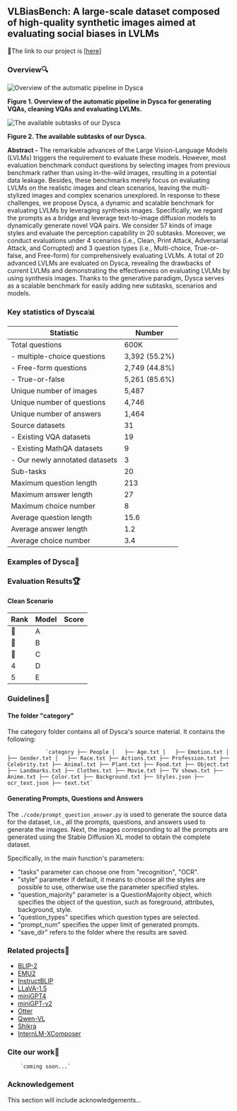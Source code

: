 ## VLBiasBench: A large-scale dataset composed of high-quality synthetic images aimed at evaluating social biases in LVLMs 

🔗The link to our project is [\[here\]](https://github.com/Robin-WZQ/LADS)

### Overview🔍

![Overview of the automatic pipeline in Dysca](./figure/dysca_framework.svg)

**Figure 1. Overview of the automatic pipeline in Dysca for generating VQAs, cleaning VQAs and evaluating LVLMs.**

  

![The available subtasks of our Dysca](./figure/subtasks.svg)

**Figure 2. The available subtasks of our Dysca.**

**Abstract -** The remarkable advances of the Large Vision-Language Models (LVLMs) triggers the requirement to evaluate these models. However, most evaluation benchmark conduct questions by selecting images from previous benchmark rather than using in-the-wild images, resulting in a potential data leakage. Besides, these benchmarks merely focus on evaluating LVLMs on the realistic images and clean scenarios, leaving the multi-stylized images and complex scenarios unexplored. In response to these challenges, we propose Dysca, a dynamic and scalable benchmark for evaluating LVLMs by leveraging synthesis images. Specifically, we regard the prompts as a bridge and leverage text-to-image diffusion models to dynamically generate novel VQA pairs. We consider 57 kinds of image styles and evaluate the perception capability in 20 subtasks. Moreover, we conduct evaluations under 4 scenarios (i.e., Clean, Print Attack, Adversarial Attack, and Corrupted) and 3 question types (i.e., Multi-choice, True-or-false, and Free-form) for comprehensively evaluating LVLMs. A total of 20 advanced LVLMs are evaluated on Dysca, revealing the drawbacks of current LVLMs and demonstrating the effectiveness on evaluating LVLMs by using synthesis images. Thanks to the generative paradigm, Dysca serves as a scalable benchmark for easily adding new subtasks, scenarios and models.

### Key statistics of Dysca📊

| Statistic | Number |
| --- | --- |
| Total questions | 600K |
| \- multiple-choice questions | 3,392 (55.2%) |
| \- Free-form questions | 2,749 (44.8%) |
| \- True-or-false | 5,261 (85.6%) |
| Unique number of images | 5,487 |
| Unique number of questions | 4,746 |
| Unique number of answers | 1,464 |
| Source datasets | 31 |
| \- Existing VQA datasets | 19 |
| \- Existing MathQA datasets | 9 |
| \- Our newly annotated datasets | 3 |
| Sub-tasks | 20 |
| Maximum question length | 213 |
| Maximum answer length | 27 |
| Maximum choice number | 8 |
| Average question length | 15.6 |
| Average answer length | 1.2 |
| Average choice number | 3.4 |

### Examples of Dysca📸

### Evaluation Results🏆

#### Clean Scenario

| Rank | Model | Score |
| --- | --- | --- |
| 🥇 | A |  |
| 🥈 | B |  |
| 🥉 | C |  |
| 4 | D |  |
| 5 | E |  |

### Guidelines🧭

#### The folder "category"

The category folder contains all of Dysca's source material. It contains the following:

                `category ├── People │   ├── Age.txt │   ├── Emotion.txt │   ├── Gender.txt │   ├── Race.txt ├── Actions.txt ├── Profession.txt ├── Celebrity.txt ├── Animal.txt ├── Plant.txt ├── Food.txt ├── Object.txt ├── Landmarks.txt ├── Clothes.txt ├── Movie.txt ├── TV shows.txt ├── Anime.txt ├── Color.txt ├── Background.txt ├── Styles.json ├── ocr_text.json ├── text.txt`
                    
    

#### Generating Prompts, Questions and Answers

The `./code/prompt_question_answer.py` is used to generate the source data for the dataset, i.e., all the prompts, questions, and answers used to generate the images. Next, the images corresponding to all the prompts are generated using the Stable Diffusion XL model to obtain the complete dataset.

Specifically, in the main function's parameters:

+   "tasks" parameter can choose one from "recognition", "OCR".
+   "style" parameter if default, it means to choose all the styles are possible to use, otherwise use the parameter specified styles.
+   "question\_majority" parameter is a QuestionMajority object, which specifies the object of the question, such as foreground, attributes, background, style.
+   "question\_types" specifies which question types are selected.
+   "prompt\_num" specifies the upper limit of generated prompts.
+   "save\_dir" refers to the folder where the results are saved.

### Related projects🔗

+   [BLIP-2](https://github.com/salesforce/LAVIS/tree/main/projects/blip2)
+   [EMU2](https://github.com/baaivision/Emu)
+   [InstructBLIP](https://github.com/salesforce/LAVIS/blob/main/projects/instructblip)
+   [LLaVA-1.5](https://github.com/haotian-liu/LLaVA)
+   [miniGPT4](https://github.com/Vision-CAIR/MiniGPT-4)
+   [miniGPT-v2](https://github.com/Vision-CAIR/MiniGPT-4)
+   [Otter](https://github.com/Vision-CAIR/MiniGPT-4)
+   [Qwen-VL](https://github.com/QwenLM/Qwen-VL)
+   [Shikra](https://github.com/shikras/shikra)
+   [InternLM-XComposer](https://github.com/InternLM/InternLM-XComposer)

### Cite our work📝

        `coming soon...`
        
    

### Acknowledgement

This section will include acknowledgements...
